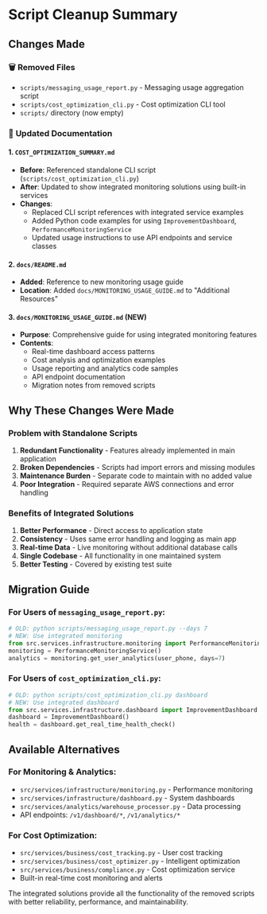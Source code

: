 # Script Cleanup Summary

## Changes Made

### 🗑️ **Removed Files**

- `scripts/messaging_usage_report.py` - Messaging usage aggregation script
- `scripts/cost_optimization_cli.py` - Cost optimization CLI tool
- `scripts/` directory (now empty)

### 📝 **Updated Documentation**

#### 1. `COST_OPTIMIZATION_SUMMARY.md`

- **Before**: Referenced standalone CLI script (`scripts/cost_optimization_cli.py`)
- **After**: Updated to show integrated monitoring solutions using built-in services
- **Changes**:
  - Replaced CLI script references with integrated service examples
  - Added Python code examples for using `ImprovementDashboard`, `PerformanceMonitoringService`
  - Updated usage instructions to use API endpoints and service classes

#### 2. `docs/README.md`

- **Added**: Reference to new monitoring usage guide
- **Location**: Added `docs/MONITORING_USAGE_GUIDE.md` to "Additional Resources"

#### 3. `docs/MONITORING_USAGE_GUIDE.md` (NEW)

- **Purpose**: Comprehensive guide for using integrated monitoring features
- **Contents**:
  - Real-time dashboard access patterns
  - Cost analysis and optimization examples
  - Usage reporting and analytics code samples
  - API endpoint documentation
  - Migration notes from removed scripts

## Why These Changes Were Made

### **Problem with Standalone Scripts**

1. **Redundant Functionality** - Features already implemented in main application
2. **Broken Dependencies** - Scripts had import errors and missing modules
3. **Maintenance Burden** - Separate code to maintain with no added value
4. **Poor Integration** - Required separate AWS connections and error handling

### **Benefits of Integrated Solutions**

1. **Better Performance** - Direct access to application state
2. **Consistency** - Uses same error handling and logging as main app
3. **Real-time Data** - Live monitoring without additional database calls
4. **Single Codebase** - All functionality in one maintained system
5. **Better Testing** - Covered by existing test suite

## Migration Guide

### For Users of `messaging_usage_report.py`:

```python
# OLD: python scripts/messaging_usage_report.py --days 7
# NEW: Use integrated monitoring
from src.services.infrastructure.monitoring import PerformanceMonitoringService
monitoring = PerformanceMonitoringService()
analytics = monitoring.get_user_analytics(user_phone, days=7)
```

### For Users of `cost_optimization_cli.py`:

```python
# OLD: python scripts/cost_optimization_cli.py dashboard
# NEW: Use integrated dashboard
from src.services.infrastructure.dashboard import ImprovementDashboard
dashboard = ImprovementDashboard()
health = dashboard.get_real_time_health_check()
```

## Available Alternatives

### **For Monitoring & Analytics**:

- `src/services/infrastructure/monitoring.py` - Performance monitoring
- `src/services/infrastructure/dashboard.py` - System dashboards
- `src/services/analytics/warehouse_processor.py` - Data processing
- API endpoints: `/v1/dashboard/*`, `/v1/analytics/*`

### **For Cost Optimization**:

- `src/services/business/cost_tracking.py` - User cost tracking
- `src/services/business/cost_optimizer.py` - Intelligent optimization
- `src/services/business/compliance.py` - Cost optimization service
- Built-in real-time cost monitoring and alerts

The integrated solutions provide all the functionality of the removed scripts with better reliability, performance, and maintainability.

